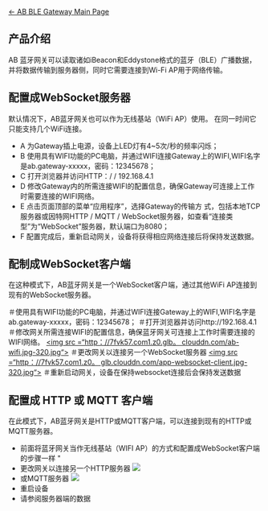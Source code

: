 [← AB BLE Gateway Main Page](AB_BLE_Gateway.md)



## 产品介绍

AB 蓝牙网关可以读取诸如iBeacon和Eddystone格式的蓝牙（BLE）广播数据，并将数据传输到服务器侧，同时它需要连接到Wi-Fi
AP用于网络传输。

## 配置成WebSocket服务器

默认情况下，AB蓝牙网关也可以作为无线基站（WiFi AP）使用。 在同一时间它只能支持几个WiFi连接。

  - A 为Gateway插上电源，设备上LED灯有4~5次/秒的频率闪烁；
  - B
    使用具有WIFI功能的PC电脑，并通过WIFI连接Gateway上的WIFI,WIFI名字是ab.gateway-xxxxx，密码：12345678；
  - C 打开浏览器并访问HTTP：/ / 192.168.4.1
  - D 修改Gateway内的所需连接WIFI的配置信息，确保Gateway可连接上工作时需要连接的WIFI网络。
  - E 点击页面顶部的菜单“应用程序”，选择Gateway的传输方 式，包括本地TCP服务器或因特网HTTP / MQTT /
    WebSocket服务器，如查看“连接类型”为“WebSocket”服务器，默认端口为8080；
  - F 配置完成后，重新启动网关，设备将获得相应网络连接后将保持发送数据。

## 配制成WebSocket客户端

在这种模式下，AB蓝牙网关是一个WebSocket客户端，通过其他WiFi
AP连接到现有的WebSocket服务器。

＃使用具有WIFI功能的PC电脑，并通过WIFI连接Gateway上的WIFI,WIFI名字是ab.gateway-xxxxx，密码：12345678；
＃打开浏览器并访问http://192.168.4.1
＃修改网关所需连接WIFI的配置信息，确保蓝牙网关可连接上工作时需要连接的WIFI网络。
[\<img src =“http：//7fvk57.com1.z0.glb。
clouddn.com/ab-wifi.jpg-320.jpg“\>](//i1.aprbrother.com/ab-wifi.jpg)
＃更改网关以连接另一个WebSocket服务器
[\<img src =“http：//7fvk57.com1.z0。
glb.clouddn.com/app-websocket-client.jpg-320.jpg“\>](//i1.aprbrother.com/app-websocket-client.jpg)
＃重新启动网关，设备在保持websocket连接后会保持发送数据

## 配置成 HTTP 或 MQTT 客户端

在此模式下，AB蓝牙网关是HTTP或MQTT客户端，可以连接到现有的HTTP或MQTT服务器。

  - 前面将蓝牙网关当作无线基站（WIFI AP）的方式和配置成WebSocket客户端的步骤一样
    "
  - 更改网关以连接另一个HTTP服务器
    [<img src="//i1.aprbrother.com/app-http-client.jpg-320.jpg">](//i1.aprbrother.com/app-http-client.jpg)
  - 或MQTT服务器
    [<img src="//i1.aprbrother.com/app-mqtt-client.jpg-320.jpg">](//i1.aprbrother.com/app-mqtt-client.jpg)
  - 重启设备
  - 请参阅服务器端的数据
